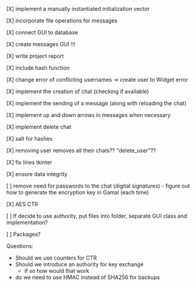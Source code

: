 
[X] implement a manually instantiated initialization vector

[X] incorporate file operations for messages

[X] connect GUI to database

[X] create messages GUI !!!

[X] write project report

[X] include hash function

[X] change error of conflicting usernames -> create user to Widget error

[X] implement the creation of chat (checking if available)

[X] implement the sending of a message (along with reloading the chat)

[X] implement up and down arrows in messages when necessary

[X] implement delete chat

[X] salt for hashes

[X] removing user removes all their chats?? "delete\_user"??

[X] fix lines tkinter

[X] ensure data integrity

[ ] remove need for passwords to the chat (digital signatures)
     - figure out how to generate the encryption key in Gamal (each time)

[X] AES CTR

[ ] If decide to use authority, put files into folder, separate GUI class and implementation?

[ ] Packages?





Questions: 
 - Should we use counters for CTR
 - Should we introduce an authority for key exchange
   - if so how would that work
 - do we need to use HMAC instead of SHA256 for backups



